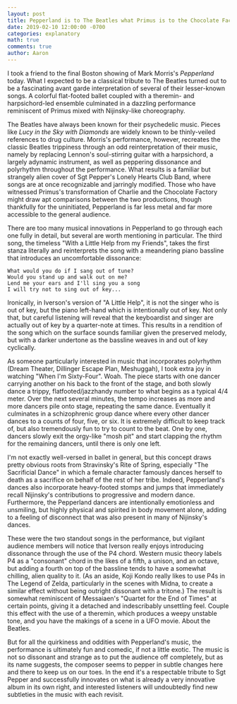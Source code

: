 ```yaml
---
layout: post
title: Pepperland is to The Beatles what Primus is to the Chocolate Factory
date: 2019-02-10 12:00:00 -0700
categories: explanatory
math: true
comments: true
author: Aaron
---
```



I took a friend to the final Boston showing of Mark Morris's *Pepperland* today. What I expected to be a classical tribute to The Beatles turned out to be a fascinating avant garde interpretation of several of their lesser-known songs. A colorful flat-footed ballet coupled with a theremin- and harpsichord-led ensemble culminated in a dazzling performance reminiscent of Primus mixed with Nijinsky-like choreography.  

The Beatles have always been known for their psychedelic music. Pieces like *Lucy in the Sky with Diamonds* are widely known to be thinly-veiled references to drug culture. Morris's performance, however, recreates the classic Beatles trippiness through an odd reinterpretation of their music, namely by replacing Lennon's soul-stirring guitar with a harpsichord, a largely adynamic instrument, as well as peppering dissonance and polyrhythm throughout the performance. What results is a familiar but strangely alien cover of Sgt Pepper's Lonely Hearts Club Band, where songs are at once recognizable and jarringly modified. Those who have witnessed Primus's transformation of Charlie and the Chocolate Factory might draw apt comparisons between the two productions, though thankfully for the uninitiated, Pepperland is far less metal and far more accessible to the general audience.  

There are too many musical innovations in Pepperland to go through each one fully in detail, but several are worth mentioning in particular. The third song, the timeless "With a Little Help from my Friends", takes the first stanza literally and reinterprets the song with a meandering piano bassline that introduces an uncomfortable dissonance:  

~~~
What would you do if I sang out of tune?  
Would you stand up and walk out on me?  
Lend me your ears and I'll sing you a song  
I will try not to sing out of key...  
~~~  

Ironically, in Iverson's version of "A Little Help", it is not the singer who is out of key, but the piano left-hand which is intentionally out of key. Not only that, but careful listening will reveal that the keyboardist and singer are actually out of key by a quarter-note at times. This results in a rendition of the song which on the surface sounds familiar given the preserved melody, but with a darker undertone as the bassline weaves in and out of key cyclically.  

As someone particularly interested in music that incorporates polyrhythm (Dream Theater, Dillinger Escape Plan, Meshuggah), I took extra joy in watching "When I'm Sixty-Four". Woah. The piece starts with one dancer carrying another on his back to the front of the stage, and both slowly dance a trippy, flatfooted/jazzhandy number to what begins as a typical 4/4 meter. Over the next several minutes, the tempo increases as more and more dancers pile onto stage, repeating the same dance. Eventually it culminates in a schizophrenic group dance where every other dancer dances to a counts of four, five, or six. It is extremely difficult to keep track of, but also tremendously fun to try to count to the beat. One by one, dancers slowly exit the orgy-like "mosh pit" and start clapping the rhythm for the remaining dancers, until there is only one left.  

I'm not exactly well-versed in ballet in general, but this concept draws pretty obvious roots from Stravinsky's Rite of Spring, especially "The Sacrificial Dance" in which a female character famously dances herself to death as a sacrifice on behalf of the rest of her tribe. Indeed, Pepperland's dances also incorporate heavy-footed stomps and jumps that immediately recall Nijinsky's contributions to progressive and modern dance. Furthermore, the Pepperland dancers are intentionally emotionless and unsmiling, but highly physical and spirited in body movement alone, adding to a feeling of disconnect that was also present in many of Nijinsky's dances.  

These were the two standout songs in the performance, but vigilant audience members will notice that Iverson really enjoys introducing dissonance through the use of the P4 chord. Western music theory labels P4 as a "consonant" chord in the likes of a fifth, a unison, and an octave, but adding a fourth on top of the bassline tends to have a somewhat chilling, alien quality to it. (As an aside, Koji Kondo really likes to use P4s in The Legend of Zelda, particularly in the scenes with Midna, to create a similar effect without being outright dissonant with a tritone.) The result is somewhat reminiscent of Messaiaen's "Quartet for the End of Times" at certain points, giving it a detached and indescribably unsettling feel. Couple this effect with the use of a theremin, which produces a weepy unstable tone, and you have the makings of a scene in a UFO movie. About the Beatles.  

But for all the quirkiness and oddities with Pepperland's music, the performance is ultimately fun and comedic, if not a little exotic. The music is not so dissonant and strange as to put the audience off completely, but as its name suggests, the composer seems to pepper in subtle changes here and there to keep us on our toes. In the end it's a respectable tribute to Sgt Pepper and successfully innovates on what is already a very innovative album in its own right, and interested listeners will undoubtedly find new subtleties in the music with each revisit.  